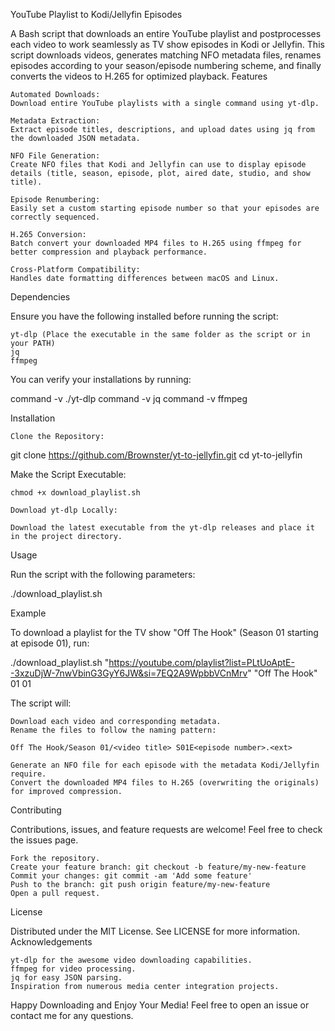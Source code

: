 YouTube Playlist to Kodi/Jellyfin Episodes

A Bash script that downloads an entire YouTube playlist and postprocesses each video to work seamlessly as TV show episodes in Kodi or Jellyfin. This script downloads videos, generates matching NFO metadata files, renames episodes according to your season/episode numbering scheme, and finally converts the videos to H.265 for optimized playback.
Features

    Automated Downloads:
    Download entire YouTube playlists with a single command using yt-dlp.

    Metadata Extraction:
    Extract episode titles, descriptions, and upload dates using jq from the downloaded JSON metadata.

    NFO File Generation:
    Create NFO files that Kodi and Jellyfin can use to display episode details (title, season, episode, plot, aired date, studio, and show title).

    Episode Renumbering:
    Easily set a custom starting episode number so that your episodes are correctly sequenced.

    H.265 Conversion:
    Batch convert your downloaded MP4 files to H.265 using ffmpeg for better compression and playback performance.

    Cross-Platform Compatibility:
    Handles date formatting differences between macOS and Linux.

Dependencies

Ensure you have the following installed before running the script:

    yt-dlp (Place the executable in the same folder as the script or in your PATH)
    jq
    ffmpeg

You can verify your installations by running:

command -v ./yt-dlp
command -v jq
command -v ffmpeg

Installation

    Clone the Repository:

git clone https://github.com/Brownster/yt-to-jellyfin.git
cd yt-to-jellyfin

Make the Script Executable:

    chmod +x download_playlist.sh

    Download yt-dlp Locally:

    Download the latest executable from the yt-dlp releases and place it in the project directory.

Usage

Run the script with the following parameters:

./download_playlist.sh <YouTube Playlist URL> <TV Show Name> <Season Number> <Episode Start Number>

Example

To download a playlist for the TV show "Off The Hook" (Season 01 starting at episode 01), run:

./download_playlist.sh "https://youtube.com/playlist?list=PLtUoAptE--3xzuDjW-7nwVbinG3GyY6JW&si=7EQ2A9WpbbVCnMrv" "Off The Hook" 01 01

The script will:

    Download each video and corresponding metadata.
    Rename the files to follow the naming pattern:

    Off The Hook/Season 01/<video title> S01E<episode number>.<ext>

    Generate an NFO file for each episode with the metadata Kodi/Jellyfin require.
    Convert the downloaded MP4 files to H.265 (overwriting the originals) for improved compression.


Contributing

Contributions, issues, and feature requests are welcome! Feel free to check the issues page.

    Fork the repository.
    Create your feature branch: git checkout -b feature/my-new-feature
    Commit your changes: git commit -am 'Add some feature'
    Push to the branch: git push origin feature/my-new-feature
    Open a pull request.

License

Distributed under the MIT License. See LICENSE for more information.
Acknowledgements

    yt-dlp for the awesome video downloading capabilities.
    ffmpeg for video processing.
    jq for easy JSON parsing.
    Inspiration from numerous media center integration projects.

Happy Downloading and Enjoy Your Media!
Feel free to open an issue or contact me for any questions.
